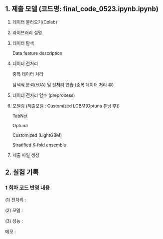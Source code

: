 ## 1. 제출 모델 (코드명: final_code_0523.ipynb.ipynb)
 1) 데이터 불러오기(Colab)
 2) 라이브러리 설명
 3) 데이터 탐색
 
    Data feature description
 4) 데이터 전처리
 
    중복 데이터 처리
    
    탐색적 분석(EDA) 및 전처리 연습 (중복 데이터 처리 후)
    
 5) 데이터 전처리 함수 (preprocess)
 6) 모델링 (제출모델 : Customized LGBM(Optuna 튜닝 후))
 
    TabNet
    
    Optuna
    
    Customized (LightGBM)
    
    Stratified K-fold ensemble
 7) 제출 파일 생성
 
## 2. 실험 기록
### 1 회차 코드 반영 내용

(1) 전처리 : 

(2) 모델 : 

(3) 성능 : 

메모 : 
